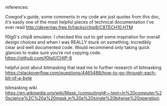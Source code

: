 references:

Cowgod's guide, some comments in my code are just quotes from this doc, it's easily one of the most helpful pieces of technical documentation I've ever read
http://devernay.free.fr/hacks/chip8/C8TECH10.HTM

f0lg0's chip8 emulator. I checked this out to get some inspiration for overall design choices and when I was REALLY stuck on something. Incredibly clear and well documented code. Would recommend only taking quick glances to make sure you're not copying code.
https://github.com/f0lg0/CHIP-8

helpful post about bitmasking that lead me to further research of bitmasking
https://stackoverflow.com/questions/4465488/how-to-go-through-each-bit-of-a-byte

bitmasking wiki
https://en.wikipedia.org/wiki/Mask_(computing)#:~:text=In%20computer%20science%2C%20a%20mask,in%20a%20single%20bitwise%20operation.